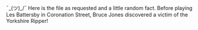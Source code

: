 ¯\_(ツ)_/¯ Here is the file as requested and a little random fact.
Before playing Les Battersby in Coronation Street, Bruce Jones discovered a victim of the Yorkshire Ripper! 